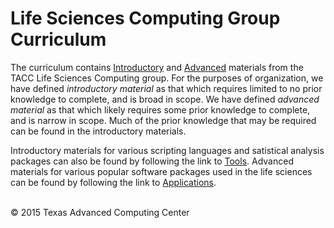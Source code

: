 # Life Sciences Computing Group Curriculum

The curriculum contains [Introductory](Introductory) and [Advanced](Advanced) materials from the TACC Life Sciences Computing group. For the purposes of organization, we have defined *introductory material* as that which requires limited to no prior knowledge to complete, and is broad in scope. We have defined *advanced material* as that which likely requires some prior knowledge to complete, and is narrow in scope. Much of the prior knowledge that may be required can be found in the introductory materials.

Introductory materials for various scripting languages and satistical analysis packages can also be found by following the link to [Tools](Introductory/Tools). Advanced materials for various popular software packages used in the life sciences can be found by following the link to [Applications](Advanced/Applications).


<br>
&copy; 2015 Texas Advanced Computing Center

